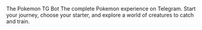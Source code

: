 The Pokemon TG Bot
The complete Pokemon experience on Telegram. Start your journey, choose your starter, and explore a world of creatures to catch and train.
